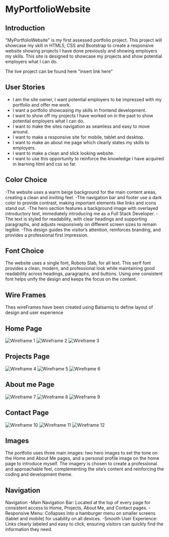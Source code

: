# MyPortfolioWebsite

## Introduction
"MyPortfolioWebsite" is my first assessed portfolio project. This project will showcase my skill in HTML5, CSS and Bootstrap to create
a responsive website showing projects I have done previously and showing employers my skills. This site is designed to showcase my projects and 
show potential employers what I can do.

The live project can be found here "insert link here"


## User Stories
- I am the site owner, I want potential employers to be impressed with my portfolio and offer me work.
- I want a portfolio showcasing my skills in frontend development.
- I want to show off my projects I have worked on in the past to show potential employers what I can do.
- I want to make the sites navigation as seamless and easy to move around.
- I want to make a responsive site for mobile, tablet and desktop.
- I want to make an about me page which clearly states my skills to employers.
- I want to make a clean and slick looking website.
- I want to use this opportunity to reinforce the knowledge I have acquired in learning html and css so far.

## Color Choice
-The website uses a warm beige background for the main content areas, creating a clean and inviting feel. 
-The navigation bar and footer use a dark color to provide contrast, making important elements like links and icons stand out.
-The hero section features a background image with overlayed introductory text, immediately introducing me as a Full Stack Developer. 
-The text is styled for readability, with clear headings and supporting paragraphs, and adjusts responsively on different screen sizes to remain legible. 
-This design guides the visitor’s attention, reinforces branding, and provides a professional first impression.

## Font Choice
The website uses a single font, Roboto Slab, for all text. This serif font provides a clean, modern, and professional look while maintaining good readability across headings, paragraphs, and buttons. Using one consistent font helps unify the design and keeps the focus on the content.

## Wire Frames
Thes wireFrames have been created using Balsamiq to define layout of design and user experience

## Home Page
![Wireframe 1](assets/images/DesktopPage1.png)
![Wireframe 2](assets/images/IpadPage1.png)
![Wireframe 3](assets/images/PhonePage1.png)

## Projects Page
![Wireframe 4](assets/images/DesktopPage2.png)
![Wireframe 5](assets/images/tabletpage2.png)
![Wireframe 6](assets/images/PhonePage2.png)

## About me Page
![Wireframe 7](assets/images/PageThreeDesktop.png)
![Wireframe 8](assets/images/Ipadpage3.png)
![Wireframe 9](assets/images/PhonePage3.png)

## Contact Page
![Wireframe 10](assets/images/DesktopPage4.png)
![Wireframe 11](assets/images/TabletPage4.png)
![Wireframe 12](assets/images/PhonePage4.png)

## Images
The portfolio uses three main images: two hero images to set the tone on the Home and About Me pages, and a personal profile image on the home page to introduce myself. The imagery is chosen to create a professional and approachable feel, complementing the site’s content and reinforcing the coding and development theme.

## Navigation
Navigation
-Main Navigation Bar: Located at the top of every page for consistent access to Home, Projects, About Me, and Contact pages.
-Responsive Menu: Collapses into a hamburger menu on smaller screens (tablet and mobile) for usability on all devices.
-Smooth User Experience: Links clearly labeled and easy to click, ensuring visitors can quickly find the information they need.

